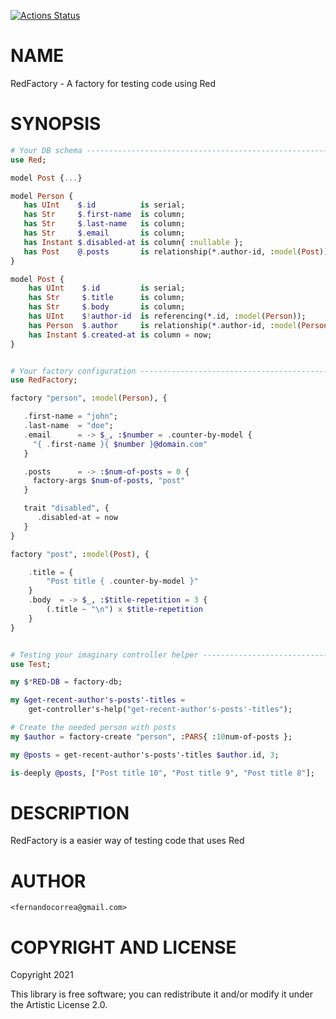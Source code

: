 [![Actions Status](https://github.com/FCO/RedFactory/workflows/test/badge.svg)](https://github.com/FCO/RedFactory/actions)

NAME
====

RedFactory - A factory for testing code using Red

SYNOPSIS
========

```raku
# Your DB schema ---------------------------------------------------------
use Red;

model Post {...}

model Person {
   has UInt    $.id          is serial;
   has Str     $.first-name  is column;
   has Str     $.last-name   is column;
   has Str     $.email       is column;
   has Instant $.disabled-at is column{ :nullable };
   has Post    @.posts       is relationship(*.author-id, :model(Post));
}

model Post {
    has UInt    $.id         is serial;
    has Str     $.title      is column;
    has Str     $.body       is column;
    has UInt    $!author-id  is referencing(*.id, :model(Person));
    has Person  $.author     is relationship(*.author-id, :model(Person));
    has Instant $.created-at is column = now;
}


# Your factory configuration ---------------------------------------------
use RedFactory;

factory "person", :model(Person), {

   .first-name = "john";
   .last-name  = "doe";
   .email      = -> $_, :$number = .counter-by-model {
     "{ .first-name }{ $number }@domain.com"
   }

   .posts      = -> :$num-of-posts = 0 {
     factory-args $num-of-posts, "post"
   }

   trait "disabled", {
      .disabled-at = now
   }
}

factory "post", :model(Post), {

    .title = {
        "Post title { .counter-by-model }"
    }
    .body  = -> $_, :$title-repetition = 3 {
        (.title ~ "\n") x $title-repetition
    }
}


# Testing your imaginary controller helper -------------------------------
use Test;

my $*RED-DB = factory-db;

my &get-recent-author's-posts'-titles =
    get-controller's-help("get-recent-author's-posts'-titles");

# Create the needed person with posts
my $author = factory-create "person", :PARS{ :10num-of-posts };

my @posts = get-recent-author's-posts'-titles $author.id, 3;

is-deeply @posts, ["Post title 10", "Post title 9", "Post title 8"];
```

DESCRIPTION
===========

RedFactory is a easier way of testing code that uses Red

AUTHOR
======

    <fernandocorrea@gmail.com>

COPYRIGHT AND LICENSE
=====================

Copyright 2021 

This library is free software; you can redistribute it and/or modify it under the Artistic License 2.0.

